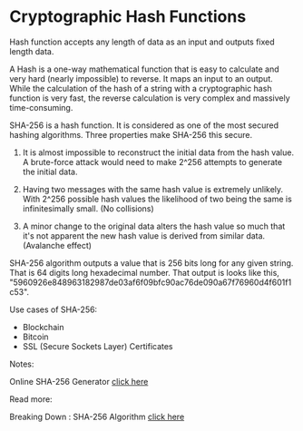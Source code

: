 # Cryptographic Hash Functions

Hash function accepts any length of data as an input and outputs fixed length data.

A Hash is a one-way mathematical function that is easy to calculate and very hard (nearly impossible) to reverse. It maps an input to an output.
While the calculation of the hash of a string with a cryptographic hash function is very fast, the reverse calculation is very complex and massively time-consuming.

SHA-256 is a hash function. It is considered as one of the most secured hashing algorithms. Three properties make SHA-256 this secure.

1. It is almost impossible to reconstruct the initial data from the hash value. A brute-force attack would need to make 2^256 attempts to generate the initial data.

2. Having two messages with the same hash value is extremely unlikely. With 2^256 possible hash values the likelihood of two being the same is infinitesimally small. (No collisions)

3. A minor change to the original data alters the hash value so much that it's not apparent the new hash value is derived from similar data. (Avalanche effect)

SHA-256 algorithm outputs a value that is 256 bits long for any given string. That is 64 digits long hexadecimal number. That output is looks like this, "5960926e848963182987de03af6f09bfc90ac76de090a67f76960d4f601f1c53".

Use cases of SHA-256:

- Blockchain
- Bitcoin
- SSL (Secure Sockets Layer) Certificates

Notes:

Online SHA-256 Generator [click here](https://www.freeformatter.com/sha256-generator.html)

Read more:

Breaking Down : SHA-256 Algorithm [click here](https://infosecwriteups.com/breaking-down-sha-256-algorithm-2ce61d86f7a3)
